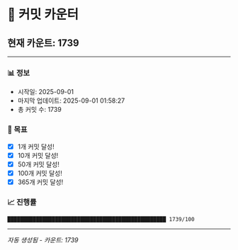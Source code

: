 # 🔢 커밋 카운터

## 현재 카운트: 1739

---

### 📊 정보
- 시작일: 2025-09-01
- 마지막 업데이트: 2025-09-01 01:58:27
- 총 커밋 수: 1739

### 🎯 목표
- [x] 1개 커밋 달성!
- [x] 10개 커밋 달성!
- [x] 50개 커밋 달성!
- [x] 100개 커밋 달성!
- [x] 365개 커밋 달성!

### 📈 진행률
```
██████████████████████████████████████████████████ 1739/100
```

---
*자동 생성됨 - 카운트: 1739*
